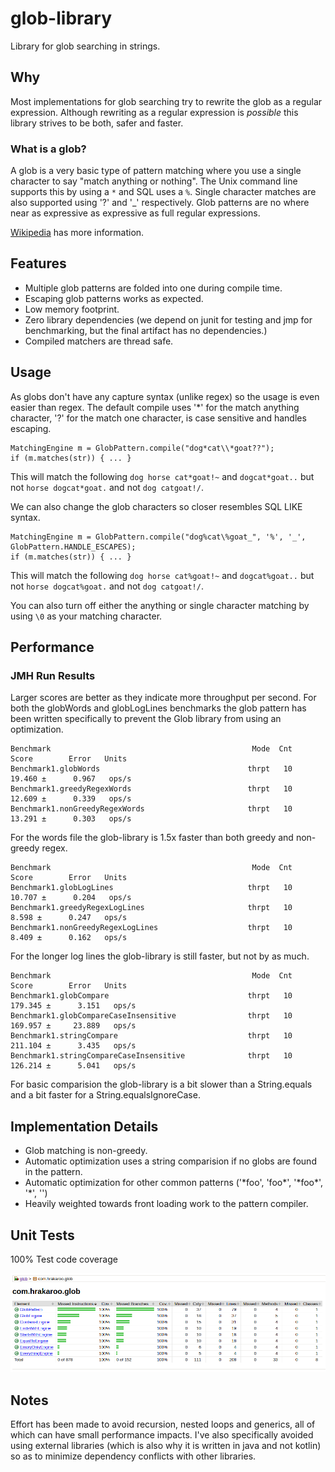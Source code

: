 # glob-library

Library for glob searching in strings.

## Why

Most implementations for glob searching try to rewrite the glob as a regular expression.
Although rewriting as a regular expression is _possible_ this library strives to be both,
safer and faster.

### What is a glob?

A glob is a very basic type of pattern matching where you use a single
character to say "match anything or nothing".  The Unix command line
supports this by using a `*` and SQL uses a `%`.  Single character 
matches are also supported using '?' and '_' respectively.  Glob patterns
are no where near as expressive as expressive as full regular expressions.

[Wikipedia](https://en.wikipedia.org/wiki/Glob_(programming)) has more information.

## Features

- Multiple glob patterns are folded into one during compile time.  
- Escaping glob patterns works as expected.  
- Low memory footprint.
- Zero library dependencies (we depend on junit for testing and jmp for benchmarking, but the final
artifact has no dependencies.)
- Compiled matchers are thread safe.

## Usage

As globs don't have any capture syntax (unlike regex) so the usage is even easier
than regex.  The default compile uses '*' for the match anything character, '?' 
for the match one character, is case sensitive and handles escaping.

```
MatchingEngine m = GlobPattern.compile("dog*cat\\*goat??");
if (m.matches(str)) { ... }
```

This will match the following `dog horse cat*goat!~` and `dogcat*goat..`
but not `horse dogcat*goat.` and not `dog catgoat!/`.

We can also change the glob characters so closer resembles SQL LIKE syntax.

```
MatchingEngine m = GlobPattern.compile("dog%cat\%goat_", '%', '_', GlobPattern.HANDLE_ESCAPES);
if (m.matches(str)) { ... }
```

This will match the following `dog horse cat%goat!~` and `dogcat%goat..`
but not `horse dogcat%goat.` and not `dog catgoat!/`.

You can also turn off either the anything or single character matching by using 
`\0` as your matching character.

## Performance

### JMH Run Results

Larger scores are better as they indicate more throughput per second.  For both the globWords and
globLogLines benchmarks the glob pattern has been written specifically to prevent the Glob 
library from using an optimization.

```
Benchmark                                             Mode  Cnt         Score        Error   Units
Benchmark1.globWords                                 thrpt   10        19.460 ±      0.967   ops/s
Benchmark1.greedyRegexWords                          thrpt   10        12.609 ±      0.339   ops/s
Benchmark1.nonGreedyRegexWords                       thrpt   10        13.291 ±      0.303   ops/s
```

For the words file the glob-library is 1.5x faster than both greedy and non-greedy regex.

```
Benchmark                                             Mode  Cnt         Score        Error   Units
Benchmark1.globLogLines                              thrpt   10        10.707 ±      0.204   ops/s
Benchmark1.greedyRegexLogLines                       thrpt   10         8.598 ±      0.247   ops/s
Benchmark1.nonGreedyRegexLogLines                    thrpt   10         8.409 ±      0.162   ops/s
```

For the longer log lines the glob-library is still faster, but not by as much.

```
Benchmark                                             Mode  Cnt         Score        Error   Units
Benchmark1.globCompare                               thrpt   10       179.345 ±      3.151   ops/s
Benchmark1.globCompareCaseInsensitive                thrpt   10       169.957 ±     23.889   ops/s
Benchmark1.stringCompare                             thrpt   10       211.104 ±      3.435   ops/s
Benchmark1.stringCompareCaseInsensitive              thrpt   10       126.214 ±      5.041   ops/s
```

For basic comparision the glob-library is a bit slower than a String.equals and a bit faster for a 
String.equalsIgnoreCase.

## Implementation Details

- Glob matching is non-greedy.
- Automatic optimization uses a string comparision if no globs are found in the pattern.
- Automatic optimization for other common patterns ('\*foo', 'foo\*', '\*foo\*', '\*', '')
- Heavily weighted towards front loading work to the pattern compiler.

## Unit Tests

100% Test code coverage
 
![100% test coverage](./jacoco.png "Jacoco Report")

## Notes

Effort has been made to avoid recursion, nested loops and generics,
all of which can have small performance impacts.  I've also specifically
avoided using external libraries (which is also why it is written in
java and not kotlin) so as to minimize dependency conflicts with other
libraries.
